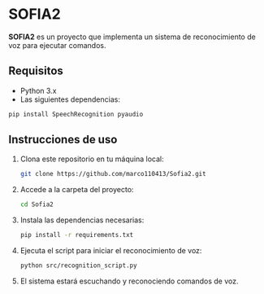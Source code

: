 # SOFIA2

**SOFIA2** es un proyecto que implementa un sistema de reconocimiento de voz para ejecutar comandos. 

## Requisitos

- Python 3.x
- Las siguientes dependencias:

```bash
pip install SpeechRecognition pyaudio
```

## Instrucciones de uso

1. Clona este repositorio en tu máquina local:
   
   ```bash
   git clone https://github.com/marco110413/Sofia2.git
   ```

2. Accede a la carpeta del proyecto:

   ```bash
   cd Sofia2
   ```

3. Instala las dependencias necesarias:

   ```bash
   pip install -r requirements.txt
   ```

4. Ejecuta el script para iniciar el reconocimiento de voz:

   ```bash
   python src/recognition_script.py
   ```

5. El sistema estará escuchando y reconociendo comandos de voz.
